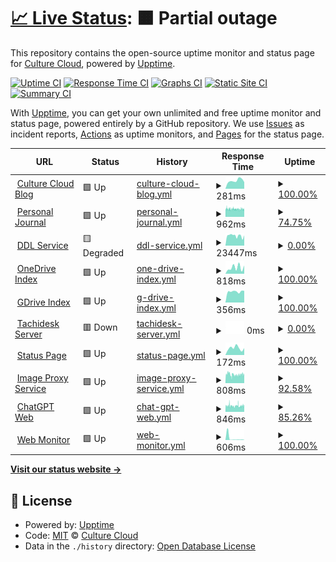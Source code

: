# [📈 Live Status](https://status.culturecloud.eu.org): <!--live status--> **🟧 Partial outage**

This repository contains the open-source uptime monitor and status page for [Culture Cloud](https://culturecloud.eu.org), powered by [Upptime](https://github.com/upptime/upptime).

[![Uptime CI](https://github.com/culturecloud/status/workflows/Uptime%20CI/badge.svg)](https://github.com/culturecloud/status/actions?query=workflow%3A%22Uptime+CI%22)
[![Response Time CI](https://github.com/culturecloud/status/workflows/Response%20Time%20CI/badge.svg)](https://github.com/culturecloud/status/actions?query=workflow%3A%22Response+Time+CI%22)
[![Graphs CI](https://github.com/culturecloud/status/workflows/Graphs%20CI/badge.svg)](https://github.com/culturecloud/status/actions?query=workflow%3A%22Graphs+CI%22)
[![Static Site CI](https://github.com/culturecloud/status/workflows/Static%20Site%20CI/badge.svg)](https://github.com/culturecloud/status/actions?query=workflow%3A%22Static+Site+CI%22)
[![Summary CI](https://github.com/culturecloud/status/workflows/Summary%20CI/badge.svg)](https://github.com/culturecloud/status/actions?query=workflow%3A%22Summary+CI%22)

With [Upptime](https://upptime.js.org), you can get your own unlimited and free uptime monitor and status page, powered entirely by a GitHub repository. We use [Issues](https://github.com/culturecloud/status/issues) as incident reports, [Actions](https://github.com/culturecloud/status/actions) as uptime monitors, and [Pages](https://status.culturecloud.eu.org) for the status page.

<!--start: status pages-->
<!-- This summary is generated by Upptime (https://github.com/upptime/upptime) -->
<!-- Do not edit this manually, your changes will be overwritten -->
<!-- prettier-ignore -->
| URL | Status | History | Response Time | Uptime |
| --- | ------ | ------- | ------------- | ------ |
| <img alt="" src="https://icons.duckduckgo.com/ip3/culturecloud.eu.org.ico" height="13"> [Culture Cloud Blog](https://culturecloud.eu.org) | 🟩 Up | [culture-cloud-blog.yml](https://github.com/culturecloud/status/commits/HEAD/history/culture-cloud-blog.yml) | <details><summary><img alt="Response time graph" src="./graphs/culture-cloud-blog/response-time-week.png" height="20"> 281ms</summary><br><a href="https://status.culturecloud.eu.org/history/culture-cloud-blog"><img alt="Response time 470" src="https://img.shields.io/endpoint?url=https%3A%2F%2Fraw.githubusercontent.com%2Fculturecloud%2Fstatus%2FHEAD%2Fapi%2Fculture-cloud-blog%2Fresponse-time.json"></a><br><a href="https://status.culturecloud.eu.org/history/culture-cloud-blog"><img alt="24-hour response time 243" src="https://img.shields.io/endpoint?url=https%3A%2F%2Fraw.githubusercontent.com%2Fculturecloud%2Fstatus%2FHEAD%2Fapi%2Fculture-cloud-blog%2Fresponse-time-day.json"></a><br><a href="https://status.culturecloud.eu.org/history/culture-cloud-blog"><img alt="7-day response time 281" src="https://img.shields.io/endpoint?url=https%3A%2F%2Fraw.githubusercontent.com%2Fculturecloud%2Fstatus%2FHEAD%2Fapi%2Fculture-cloud-blog%2Fresponse-time-week.json"></a><br><a href="https://status.culturecloud.eu.org/history/culture-cloud-blog"><img alt="30-day response time 271" src="https://img.shields.io/endpoint?url=https%3A%2F%2Fraw.githubusercontent.com%2Fculturecloud%2Fstatus%2FHEAD%2Fapi%2Fculture-cloud-blog%2Fresponse-time-month.json"></a><br><a href="https://status.culturecloud.eu.org/history/culture-cloud-blog"><img alt="1-year response time 470" src="https://img.shields.io/endpoint?url=https%3A%2F%2Fraw.githubusercontent.com%2Fculturecloud%2Fstatus%2FHEAD%2Fapi%2Fculture-cloud-blog%2Fresponse-time-year.json"></a></details> | <details><summary><a href="https://status.culturecloud.eu.org/history/culture-cloud-blog">100.00%</a></summary><a href="https://status.culturecloud.eu.org/history/culture-cloud-blog"><img alt="All-time uptime 90.81%" src="https://img.shields.io/endpoint?url=https%3A%2F%2Fraw.githubusercontent.com%2Fculturecloud%2Fstatus%2FHEAD%2Fapi%2Fculture-cloud-blog%2Fuptime.json"></a><br><a href="https://status.culturecloud.eu.org/history/culture-cloud-blog"><img alt="24-hour uptime 100.00%" src="https://img.shields.io/endpoint?url=https%3A%2F%2Fraw.githubusercontent.com%2Fculturecloud%2Fstatus%2FHEAD%2Fapi%2Fculture-cloud-blog%2Fuptime-day.json"></a><br><a href="https://status.culturecloud.eu.org/history/culture-cloud-blog"><img alt="7-day uptime 100.00%" src="https://img.shields.io/endpoint?url=https%3A%2F%2Fraw.githubusercontent.com%2Fculturecloud%2Fstatus%2FHEAD%2Fapi%2Fculture-cloud-blog%2Fuptime-week.json"></a><br><a href="https://status.culturecloud.eu.org/history/culture-cloud-blog"><img alt="30-day uptime 100.00%" src="https://img.shields.io/endpoint?url=https%3A%2F%2Fraw.githubusercontent.com%2Fculturecloud%2Fstatus%2FHEAD%2Fapi%2Fculture-cloud-blog%2Fuptime-month.json"></a><br><a href="https://status.culturecloud.eu.org/history/culture-cloud-blog"><img alt="1-year uptime 90.81%" src="https://img.shields.io/endpoint?url=https%3A%2F%2Fraw.githubusercontent.com%2Fculturecloud%2Fstatus%2FHEAD%2Fapi%2Fculture-cloud-blog%2Fuptime-year.json"></a></details>
| <img alt="" src="https://icons.duckduckgo.com/ip3/journal.culturecloud.eu.org.ico" height="13"> [Personal Journal](https://journal.culturecloud.eu.org) | 🟩 Up | [personal-journal.yml](https://github.com/culturecloud/status/commits/HEAD/history/personal-journal.yml) | <details><summary><img alt="Response time graph" src="./graphs/personal-journal/response-time-week.png" height="20"> 962ms</summary><br><a href="https://status.culturecloud.eu.org/history/personal-journal"><img alt="Response time 1000" src="https://img.shields.io/endpoint?url=https%3A%2F%2Fraw.githubusercontent.com%2Fculturecloud%2Fstatus%2FHEAD%2Fapi%2Fpersonal-journal%2Fresponse-time.json"></a><br><a href="https://status.culturecloud.eu.org/history/personal-journal"><img alt="24-hour response time 960" src="https://img.shields.io/endpoint?url=https%3A%2F%2Fraw.githubusercontent.com%2Fculturecloud%2Fstatus%2FHEAD%2Fapi%2Fpersonal-journal%2Fresponse-time-day.json"></a><br><a href="https://status.culturecloud.eu.org/history/personal-journal"><img alt="7-day response time 962" src="https://img.shields.io/endpoint?url=https%3A%2F%2Fraw.githubusercontent.com%2Fculturecloud%2Fstatus%2FHEAD%2Fapi%2Fpersonal-journal%2Fresponse-time-week.json"></a><br><a href="https://status.culturecloud.eu.org/history/personal-journal"><img alt="30-day response time 971" src="https://img.shields.io/endpoint?url=https%3A%2F%2Fraw.githubusercontent.com%2Fculturecloud%2Fstatus%2FHEAD%2Fapi%2Fpersonal-journal%2Fresponse-time-month.json"></a><br><a href="https://status.culturecloud.eu.org/history/personal-journal"><img alt="1-year response time 1000" src="https://img.shields.io/endpoint?url=https%3A%2F%2Fraw.githubusercontent.com%2Fculturecloud%2Fstatus%2FHEAD%2Fapi%2Fpersonal-journal%2Fresponse-time-year.json"></a></details> | <details><summary><a href="https://status.culturecloud.eu.org/history/personal-journal">74.75%</a></summary><a href="https://status.culturecloud.eu.org/history/personal-journal"><img alt="All-time uptime 90.90%" src="https://img.shields.io/endpoint?url=https%3A%2F%2Fraw.githubusercontent.com%2Fculturecloud%2Fstatus%2FHEAD%2Fapi%2Fpersonal-journal%2Fuptime.json"></a><br><a href="https://status.culturecloud.eu.org/history/personal-journal"><img alt="24-hour uptime 72.53%" src="https://img.shields.io/endpoint?url=https%3A%2F%2Fraw.githubusercontent.com%2Fculturecloud%2Fstatus%2FHEAD%2Fapi%2Fpersonal-journal%2Fuptime-day.json"></a><br><a href="https://status.culturecloud.eu.org/history/personal-journal"><img alt="7-day uptime 74.75%" src="https://img.shields.io/endpoint?url=https%3A%2F%2Fraw.githubusercontent.com%2Fculturecloud%2Fstatus%2FHEAD%2Fapi%2Fpersonal-journal%2Fuptime-week.json"></a><br><a href="https://status.culturecloud.eu.org/history/personal-journal"><img alt="30-day uptime 64.82%" src="https://img.shields.io/endpoint?url=https%3A%2F%2Fraw.githubusercontent.com%2Fculturecloud%2Fstatus%2FHEAD%2Fapi%2Fpersonal-journal%2Fuptime-month.json"></a><br><a href="https://status.culturecloud.eu.org/history/personal-journal"><img alt="1-year uptime 90.90%" src="https://img.shields.io/endpoint?url=https%3A%2F%2Fraw.githubusercontent.com%2Fculturecloud%2Fstatus%2FHEAD%2Fapi%2Fpersonal-journal%2Fuptime-year.json"></a></details>
| <img alt="" src="https://icons.duckduckgo.com/ip3/dl.culturecloud.eu.org.ico" height="13"> [DDL Service](https://dl.culturecloud.eu.org) | 🟨 Degraded | [ddl-service.yml](https://github.com/culturecloud/status/commits/HEAD/history/ddl-service.yml) | <details><summary><img alt="Response time graph" src="./graphs/ddl-service/response-time-week.png" height="20"> 23447ms</summary><br><a href="https://status.culturecloud.eu.org/history/ddl-service"><img alt="Response time 2458" src="https://img.shields.io/endpoint?url=https%3A%2F%2Fraw.githubusercontent.com%2Fculturecloud%2Fstatus%2FHEAD%2Fapi%2Fddl-service%2Fresponse-time.json"></a><br><a href="https://status.culturecloud.eu.org/history/ddl-service"><img alt="24-hour response time 25529" src="https://img.shields.io/endpoint?url=https%3A%2F%2Fraw.githubusercontent.com%2Fculturecloud%2Fstatus%2FHEAD%2Fapi%2Fddl-service%2Fresponse-time-day.json"></a><br><a href="https://status.culturecloud.eu.org/history/ddl-service"><img alt="7-day response time 23447" src="https://img.shields.io/endpoint?url=https%3A%2F%2Fraw.githubusercontent.com%2Fculturecloud%2Fstatus%2FHEAD%2Fapi%2Fddl-service%2Fresponse-time-week.json"></a><br><a href="https://status.culturecloud.eu.org/history/ddl-service"><img alt="30-day response time 7290" src="https://img.shields.io/endpoint?url=https%3A%2F%2Fraw.githubusercontent.com%2Fculturecloud%2Fstatus%2FHEAD%2Fapi%2Fddl-service%2Fresponse-time-month.json"></a><br><a href="https://status.culturecloud.eu.org/history/ddl-service"><img alt="1-year response time 2458" src="https://img.shields.io/endpoint?url=https%3A%2F%2Fraw.githubusercontent.com%2Fculturecloud%2Fstatus%2FHEAD%2Fapi%2Fddl-service%2Fresponse-time-year.json"></a></details> | <details><summary><a href="https://status.culturecloud.eu.org/history/ddl-service">0.00%</a></summary><a href="https://status.culturecloud.eu.org/history/ddl-service"><img alt="All-time uptime 90.83%" src="https://img.shields.io/endpoint?url=https%3A%2F%2Fraw.githubusercontent.com%2Fculturecloud%2Fstatus%2FHEAD%2Fapi%2Fddl-service%2Fuptime.json"></a><br><a href="https://status.culturecloud.eu.org/history/ddl-service"><img alt="24-hour uptime 0.00%" src="https://img.shields.io/endpoint?url=https%3A%2F%2Fraw.githubusercontent.com%2Fculturecloud%2Fstatus%2FHEAD%2Fapi%2Fddl-service%2Fuptime-day.json"></a><br><a href="https://status.culturecloud.eu.org/history/ddl-service"><img alt="7-day uptime 0.00%" src="https://img.shields.io/endpoint?url=https%3A%2F%2Fraw.githubusercontent.com%2Fculturecloud%2Fstatus%2FHEAD%2Fapi%2Fddl-service%2Fuptime-week.json"></a><br><a href="https://status.culturecloud.eu.org/history/ddl-service"><img alt="30-day uptime 53.31%" src="https://img.shields.io/endpoint?url=https%3A%2F%2Fraw.githubusercontent.com%2Fculturecloud%2Fstatus%2FHEAD%2Fapi%2Fddl-service%2Fuptime-month.json"></a><br><a href="https://status.culturecloud.eu.org/history/ddl-service"><img alt="1-year uptime 90.83%" src="https://img.shields.io/endpoint?url=https%3A%2F%2Fraw.githubusercontent.com%2Fculturecloud%2Fstatus%2FHEAD%2Fapi%2Fddl-service%2Fuptime-year.json"></a></details>
| <img alt="" src="https://icons.duckduckgo.com/ip3/onedrive.culturecloud.eu.org.ico" height="13"> [OneDrive Index](https://onedrive.culturecloud.eu.org) | 🟩 Up | [one-drive-index.yml](https://github.com/culturecloud/status/commits/HEAD/history/one-drive-index.yml) | <details><summary><img alt="Response time graph" src="./graphs/one-drive-index/response-time-week.png" height="20"> 818ms</summary><br><a href="https://status.culturecloud.eu.org/history/one-drive-index"><img alt="Response time 1112" src="https://img.shields.io/endpoint?url=https%3A%2F%2Fraw.githubusercontent.com%2Fculturecloud%2Fstatus%2FHEAD%2Fapi%2Fone-drive-index%2Fresponse-time.json"></a><br><a href="https://status.culturecloud.eu.org/history/one-drive-index"><img alt="24-hour response time 851" src="https://img.shields.io/endpoint?url=https%3A%2F%2Fraw.githubusercontent.com%2Fculturecloud%2Fstatus%2FHEAD%2Fapi%2Fone-drive-index%2Fresponse-time-day.json"></a><br><a href="https://status.culturecloud.eu.org/history/one-drive-index"><img alt="7-day response time 818" src="https://img.shields.io/endpoint?url=https%3A%2F%2Fraw.githubusercontent.com%2Fculturecloud%2Fstatus%2FHEAD%2Fapi%2Fone-drive-index%2Fresponse-time-week.json"></a><br><a href="https://status.culturecloud.eu.org/history/one-drive-index"><img alt="30-day response time 1157" src="https://img.shields.io/endpoint?url=https%3A%2F%2Fraw.githubusercontent.com%2Fculturecloud%2Fstatus%2FHEAD%2Fapi%2Fone-drive-index%2Fresponse-time-month.json"></a><br><a href="https://status.culturecloud.eu.org/history/one-drive-index"><img alt="1-year response time 1112" src="https://img.shields.io/endpoint?url=https%3A%2F%2Fraw.githubusercontent.com%2Fculturecloud%2Fstatus%2FHEAD%2Fapi%2Fone-drive-index%2Fresponse-time-year.json"></a></details> | <details><summary><a href="https://status.culturecloud.eu.org/history/one-drive-index">100.00%</a></summary><a href="https://status.culturecloud.eu.org/history/one-drive-index"><img alt="All-time uptime 99.98%" src="https://img.shields.io/endpoint?url=https%3A%2F%2Fraw.githubusercontent.com%2Fculturecloud%2Fstatus%2FHEAD%2Fapi%2Fone-drive-index%2Fuptime.json"></a><br><a href="https://status.culturecloud.eu.org/history/one-drive-index"><img alt="24-hour uptime 100.00%" src="https://img.shields.io/endpoint?url=https%3A%2F%2Fraw.githubusercontent.com%2Fculturecloud%2Fstatus%2FHEAD%2Fapi%2Fone-drive-index%2Fuptime-day.json"></a><br><a href="https://status.culturecloud.eu.org/history/one-drive-index"><img alt="7-day uptime 100.00%" src="https://img.shields.io/endpoint?url=https%3A%2F%2Fraw.githubusercontent.com%2Fculturecloud%2Fstatus%2FHEAD%2Fapi%2Fone-drive-index%2Fuptime-week.json"></a><br><a href="https://status.culturecloud.eu.org/history/one-drive-index"><img alt="30-day uptime 100.00%" src="https://img.shields.io/endpoint?url=https%3A%2F%2Fraw.githubusercontent.com%2Fculturecloud%2Fstatus%2FHEAD%2Fapi%2Fone-drive-index%2Fuptime-month.json"></a><br><a href="https://status.culturecloud.eu.org/history/one-drive-index"><img alt="1-year uptime 99.98%" src="https://img.shields.io/endpoint?url=https%3A%2F%2Fraw.githubusercontent.com%2Fculturecloud%2Fstatus%2FHEAD%2Fapi%2Fone-drive-index%2Fuptime-year.json"></a></details>
| <img alt="" src="https://icons.duckduckgo.com/ip3/gdrive.culturecloud.eu.org.ico" height="13"> [GDrive Index](https://gdrive.culturecloud.eu.org) | 🟩 Up | [g-drive-index.yml](https://github.com/culturecloud/status/commits/HEAD/history/g-drive-index.yml) | <details><summary><img alt="Response time graph" src="./graphs/g-drive-index/response-time-week.png" height="20"> 356ms</summary><br><a href="https://status.culturecloud.eu.org/history/g-drive-index"><img alt="Response time 369" src="https://img.shields.io/endpoint?url=https%3A%2F%2Fraw.githubusercontent.com%2Fculturecloud%2Fstatus%2FHEAD%2Fapi%2Fg-drive-index%2Fresponse-time.json"></a><br><a href="https://status.culturecloud.eu.org/history/g-drive-index"><img alt="24-hour response time 386" src="https://img.shields.io/endpoint?url=https%3A%2F%2Fraw.githubusercontent.com%2Fculturecloud%2Fstatus%2FHEAD%2Fapi%2Fg-drive-index%2Fresponse-time-day.json"></a><br><a href="https://status.culturecloud.eu.org/history/g-drive-index"><img alt="7-day response time 356" src="https://img.shields.io/endpoint?url=https%3A%2F%2Fraw.githubusercontent.com%2Fculturecloud%2Fstatus%2FHEAD%2Fapi%2Fg-drive-index%2Fresponse-time-week.json"></a><br><a href="https://status.culturecloud.eu.org/history/g-drive-index"><img alt="30-day response time 354" src="https://img.shields.io/endpoint?url=https%3A%2F%2Fraw.githubusercontent.com%2Fculturecloud%2Fstatus%2FHEAD%2Fapi%2Fg-drive-index%2Fresponse-time-month.json"></a><br><a href="https://status.culturecloud.eu.org/history/g-drive-index"><img alt="1-year response time 369" src="https://img.shields.io/endpoint?url=https%3A%2F%2Fraw.githubusercontent.com%2Fculturecloud%2Fstatus%2FHEAD%2Fapi%2Fg-drive-index%2Fresponse-time-year.json"></a></details> | <details><summary><a href="https://status.culturecloud.eu.org/history/g-drive-index">100.00%</a></summary><a href="https://status.culturecloud.eu.org/history/g-drive-index"><img alt="All-time uptime 99.98%" src="https://img.shields.io/endpoint?url=https%3A%2F%2Fraw.githubusercontent.com%2Fculturecloud%2Fstatus%2FHEAD%2Fapi%2Fg-drive-index%2Fuptime.json"></a><br><a href="https://status.culturecloud.eu.org/history/g-drive-index"><img alt="24-hour uptime 100.00%" src="https://img.shields.io/endpoint?url=https%3A%2F%2Fraw.githubusercontent.com%2Fculturecloud%2Fstatus%2FHEAD%2Fapi%2Fg-drive-index%2Fuptime-day.json"></a><br><a href="https://status.culturecloud.eu.org/history/g-drive-index"><img alt="7-day uptime 100.00%" src="https://img.shields.io/endpoint?url=https%3A%2F%2Fraw.githubusercontent.com%2Fculturecloud%2Fstatus%2FHEAD%2Fapi%2Fg-drive-index%2Fuptime-week.json"></a><br><a href="https://status.culturecloud.eu.org/history/g-drive-index"><img alt="30-day uptime 100.00%" src="https://img.shields.io/endpoint?url=https%3A%2F%2Fraw.githubusercontent.com%2Fculturecloud%2Fstatus%2FHEAD%2Fapi%2Fg-drive-index%2Fuptime-month.json"></a><br><a href="https://status.culturecloud.eu.org/history/g-drive-index"><img alt="1-year uptime 99.98%" src="https://img.shields.io/endpoint?url=https%3A%2F%2Fraw.githubusercontent.com%2Fculturecloud%2Fstatus%2FHEAD%2Fapi%2Fg-drive-index%2Fuptime-year.json"></a></details>
| <img alt="" src="https://icons.duckduckgo.com/ip3/tachidesk.culturecloud.eu.org.ico" height="13"> [Tachidesk Server](https://tachidesk.culturecloud.eu.org) | 🟥 Down | [tachidesk-server.yml](https://github.com/culturecloud/status/commits/HEAD/history/tachidesk-server.yml) | <details><summary><img alt="Response time graph" src="./graphs/tachidesk-server/response-time-week.png" height="20"> 0ms</summary><br><a href="https://status.culturecloud.eu.org/history/tachidesk-server"><img alt="Response time 1814" src="https://img.shields.io/endpoint?url=https%3A%2F%2Fraw.githubusercontent.com%2Fculturecloud%2Fstatus%2FHEAD%2Fapi%2Ftachidesk-server%2Fresponse-time.json"></a><br><a href="https://status.culturecloud.eu.org/history/tachidesk-server"><img alt="24-hour response time 0" src="https://img.shields.io/endpoint?url=https%3A%2F%2Fraw.githubusercontent.com%2Fculturecloud%2Fstatus%2FHEAD%2Fapi%2Ftachidesk-server%2Fresponse-time-day.json"></a><br><a href="https://status.culturecloud.eu.org/history/tachidesk-server"><img alt="7-day response time 0" src="https://img.shields.io/endpoint?url=https%3A%2F%2Fraw.githubusercontent.com%2Fculturecloud%2Fstatus%2FHEAD%2Fapi%2Ftachidesk-server%2Fresponse-time-week.json"></a><br><a href="https://status.culturecloud.eu.org/history/tachidesk-server"><img alt="30-day response time 0" src="https://img.shields.io/endpoint?url=https%3A%2F%2Fraw.githubusercontent.com%2Fculturecloud%2Fstatus%2FHEAD%2Fapi%2Ftachidesk-server%2Fresponse-time-month.json"></a><br><a href="https://status.culturecloud.eu.org/history/tachidesk-server"><img alt="1-year response time 1814" src="https://img.shields.io/endpoint?url=https%3A%2F%2Fraw.githubusercontent.com%2Fculturecloud%2Fstatus%2FHEAD%2Fapi%2Ftachidesk-server%2Fresponse-time-year.json"></a></details> | <details><summary><a href="https://status.culturecloud.eu.org/history/tachidesk-server">0.00%</a></summary><a href="https://status.culturecloud.eu.org/history/tachidesk-server"><img alt="All-time uptime 6.38%" src="https://img.shields.io/endpoint?url=https%3A%2F%2Fraw.githubusercontent.com%2Fculturecloud%2Fstatus%2FHEAD%2Fapi%2Ftachidesk-server%2Fuptime.json"></a><br><a href="https://status.culturecloud.eu.org/history/tachidesk-server"><img alt="24-hour uptime 0.00%" src="https://img.shields.io/endpoint?url=https%3A%2F%2Fraw.githubusercontent.com%2Fculturecloud%2Fstatus%2FHEAD%2Fapi%2Ftachidesk-server%2Fuptime-day.json"></a><br><a href="https://status.culturecloud.eu.org/history/tachidesk-server"><img alt="7-day uptime 0.00%" src="https://img.shields.io/endpoint?url=https%3A%2F%2Fraw.githubusercontent.com%2Fculturecloud%2Fstatus%2FHEAD%2Fapi%2Ftachidesk-server%2Fuptime-week.json"></a><br><a href="https://status.culturecloud.eu.org/history/tachidesk-server"><img alt="30-day uptime 0.00%" src="https://img.shields.io/endpoint?url=https%3A%2F%2Fraw.githubusercontent.com%2Fculturecloud%2Fstatus%2FHEAD%2Fapi%2Ftachidesk-server%2Fuptime-month.json"></a><br><a href="https://status.culturecloud.eu.org/history/tachidesk-server"><img alt="1-year uptime 6.38%" src="https://img.shields.io/endpoint?url=https%3A%2F%2Fraw.githubusercontent.com%2Fculturecloud%2Fstatus%2FHEAD%2Fapi%2Ftachidesk-server%2Fuptime-year.json"></a></details>
| <img alt="" src="https://icons.duckduckgo.com/ip3/status.culturecloud.eu.org.ico" height="13"> [Status Page](https://status.culturecloud.eu.org) | 🟩 Up | [status-page.yml](https://github.com/culturecloud/status/commits/HEAD/history/status-page.yml) | <details><summary><img alt="Response time graph" src="./graphs/status-page/response-time-week.png" height="20"> 172ms</summary><br><a href="https://status.culturecloud.eu.org/history/status-page"><img alt="Response time 182" src="https://img.shields.io/endpoint?url=https%3A%2F%2Fraw.githubusercontent.com%2Fculturecloud%2Fstatus%2FHEAD%2Fapi%2Fstatus-page%2Fresponse-time.json"></a><br><a href="https://status.culturecloud.eu.org/history/status-page"><img alt="24-hour response time 203" src="https://img.shields.io/endpoint?url=https%3A%2F%2Fraw.githubusercontent.com%2Fculturecloud%2Fstatus%2FHEAD%2Fapi%2Fstatus-page%2Fresponse-time-day.json"></a><br><a href="https://status.culturecloud.eu.org/history/status-page"><img alt="7-day response time 172" src="https://img.shields.io/endpoint?url=https%3A%2F%2Fraw.githubusercontent.com%2Fculturecloud%2Fstatus%2FHEAD%2Fapi%2Fstatus-page%2Fresponse-time-week.json"></a><br><a href="https://status.culturecloud.eu.org/history/status-page"><img alt="30-day response time 180" src="https://img.shields.io/endpoint?url=https%3A%2F%2Fraw.githubusercontent.com%2Fculturecloud%2Fstatus%2FHEAD%2Fapi%2Fstatus-page%2Fresponse-time-month.json"></a><br><a href="https://status.culturecloud.eu.org/history/status-page"><img alt="1-year response time 182" src="https://img.shields.io/endpoint?url=https%3A%2F%2Fraw.githubusercontent.com%2Fculturecloud%2Fstatus%2FHEAD%2Fapi%2Fstatus-page%2Fresponse-time-year.json"></a></details> | <details><summary><a href="https://status.culturecloud.eu.org/history/status-page">100.00%</a></summary><a href="https://status.culturecloud.eu.org/history/status-page"><img alt="All-time uptime 99.98%" src="https://img.shields.io/endpoint?url=https%3A%2F%2Fraw.githubusercontent.com%2Fculturecloud%2Fstatus%2FHEAD%2Fapi%2Fstatus-page%2Fuptime.json"></a><br><a href="https://status.culturecloud.eu.org/history/status-page"><img alt="24-hour uptime 100.00%" src="https://img.shields.io/endpoint?url=https%3A%2F%2Fraw.githubusercontent.com%2Fculturecloud%2Fstatus%2FHEAD%2Fapi%2Fstatus-page%2Fuptime-day.json"></a><br><a href="https://status.culturecloud.eu.org/history/status-page"><img alt="7-day uptime 100.00%" src="https://img.shields.io/endpoint?url=https%3A%2F%2Fraw.githubusercontent.com%2Fculturecloud%2Fstatus%2FHEAD%2Fapi%2Fstatus-page%2Fuptime-week.json"></a><br><a href="https://status.culturecloud.eu.org/history/status-page"><img alt="30-day uptime 100.00%" src="https://img.shields.io/endpoint?url=https%3A%2F%2Fraw.githubusercontent.com%2Fculturecloud%2Fstatus%2FHEAD%2Fapi%2Fstatus-page%2Fuptime-month.json"></a><br><a href="https://status.culturecloud.eu.org/history/status-page"><img alt="1-year uptime 99.98%" src="https://img.shields.io/endpoint?url=https%3A%2F%2Fraw.githubusercontent.com%2Fculturecloud%2Fstatus%2FHEAD%2Fapi%2Fstatus-page%2Fuptime-year.json"></a></details>
| <img alt="" src="https://icons.duckduckgo.com/ip3/images.culturecloud.eu.org.ico" height="13"> [Image Proxy Service](https://images.culturecloud.eu.org) | 🟩 Up | [image-proxy-service.yml](https://github.com/culturecloud/status/commits/HEAD/history/image-proxy-service.yml) | <details><summary><img alt="Response time graph" src="./graphs/image-proxy-service/response-time-week.png" height="20"> 808ms</summary><br><a href="https://status.culturecloud.eu.org/history/image-proxy-service"><img alt="Response time 873" src="https://img.shields.io/endpoint?url=https%3A%2F%2Fraw.githubusercontent.com%2Fculturecloud%2Fstatus%2FHEAD%2Fapi%2Fimage-proxy-service%2Fresponse-time.json"></a><br><a href="https://status.culturecloud.eu.org/history/image-proxy-service"><img alt="24-hour response time 791" src="https://img.shields.io/endpoint?url=https%3A%2F%2Fraw.githubusercontent.com%2Fculturecloud%2Fstatus%2FHEAD%2Fapi%2Fimage-proxy-service%2Fresponse-time-day.json"></a><br><a href="https://status.culturecloud.eu.org/history/image-proxy-service"><img alt="7-day response time 808" src="https://img.shields.io/endpoint?url=https%3A%2F%2Fraw.githubusercontent.com%2Fculturecloud%2Fstatus%2FHEAD%2Fapi%2Fimage-proxy-service%2Fresponse-time-week.json"></a><br><a href="https://status.culturecloud.eu.org/history/image-proxy-service"><img alt="30-day response time 865" src="https://img.shields.io/endpoint?url=https%3A%2F%2Fraw.githubusercontent.com%2Fculturecloud%2Fstatus%2FHEAD%2Fapi%2Fimage-proxy-service%2Fresponse-time-month.json"></a><br><a href="https://status.culturecloud.eu.org/history/image-proxy-service"><img alt="1-year response time 873" src="https://img.shields.io/endpoint?url=https%3A%2F%2Fraw.githubusercontent.com%2Fculturecloud%2Fstatus%2FHEAD%2Fapi%2Fimage-proxy-service%2Fresponse-time-year.json"></a></details> | <details><summary><a href="https://status.culturecloud.eu.org/history/image-proxy-service">92.58%</a></summary><a href="https://status.culturecloud.eu.org/history/image-proxy-service"><img alt="All-time uptime 94.85%" src="https://img.shields.io/endpoint?url=https%3A%2F%2Fraw.githubusercontent.com%2Fculturecloud%2Fstatus%2FHEAD%2Fapi%2Fimage-proxy-service%2Fuptime.json"></a><br><a href="https://status.culturecloud.eu.org/history/image-proxy-service"><img alt="24-hour uptime 95.64%" src="https://img.shields.io/endpoint?url=https%3A%2F%2Fraw.githubusercontent.com%2Fculturecloud%2Fstatus%2FHEAD%2Fapi%2Fimage-proxy-service%2Fuptime-day.json"></a><br><a href="https://status.culturecloud.eu.org/history/image-proxy-service"><img alt="7-day uptime 92.58%" src="https://img.shields.io/endpoint?url=https%3A%2F%2Fraw.githubusercontent.com%2Fculturecloud%2Fstatus%2FHEAD%2Fapi%2Fimage-proxy-service%2Fuptime-week.json"></a><br><a href="https://status.culturecloud.eu.org/history/image-proxy-service"><img alt="30-day uptime 89.10%" src="https://img.shields.io/endpoint?url=https%3A%2F%2Fraw.githubusercontent.com%2Fculturecloud%2Fstatus%2FHEAD%2Fapi%2Fimage-proxy-service%2Fuptime-month.json"></a><br><a href="https://status.culturecloud.eu.org/history/image-proxy-service"><img alt="1-year uptime 94.85%" src="https://img.shields.io/endpoint?url=https%3A%2F%2Fraw.githubusercontent.com%2Fculturecloud%2Fstatus%2FHEAD%2Fapi%2Fimage-proxy-service%2Fuptime-year.json"></a></details>
| <img alt="" src="https://icons.duckduckgo.com/ip3/chatgpt.culturecloud.eu.org.ico" height="13"> [ChatGPT Web](https://chatgpt.culturecloud.eu.org) | 🟩 Up | [chat-gpt-web.yml](https://github.com/culturecloud/status/commits/HEAD/history/chat-gpt-web.yml) | <details><summary><img alt="Response time graph" src="./graphs/chat-gpt-web/response-time-week.png" height="20"> 846ms</summary><br><a href="https://status.culturecloud.eu.org/history/chat-gpt-web"><img alt="Response time 856" src="https://img.shields.io/endpoint?url=https%3A%2F%2Fraw.githubusercontent.com%2Fculturecloud%2Fstatus%2FHEAD%2Fapi%2Fchat-gpt-web%2Fresponse-time.json"></a><br><a href="https://status.culturecloud.eu.org/history/chat-gpt-web"><img alt="24-hour response time 875" src="https://img.shields.io/endpoint?url=https%3A%2F%2Fraw.githubusercontent.com%2Fculturecloud%2Fstatus%2FHEAD%2Fapi%2Fchat-gpt-web%2Fresponse-time-day.json"></a><br><a href="https://status.culturecloud.eu.org/history/chat-gpt-web"><img alt="7-day response time 846" src="https://img.shields.io/endpoint?url=https%3A%2F%2Fraw.githubusercontent.com%2Fculturecloud%2Fstatus%2FHEAD%2Fapi%2Fchat-gpt-web%2Fresponse-time-week.json"></a><br><a href="https://status.culturecloud.eu.org/history/chat-gpt-web"><img alt="30-day response time 853" src="https://img.shields.io/endpoint?url=https%3A%2F%2Fraw.githubusercontent.com%2Fculturecloud%2Fstatus%2FHEAD%2Fapi%2Fchat-gpt-web%2Fresponse-time-month.json"></a><br><a href="https://status.culturecloud.eu.org/history/chat-gpt-web"><img alt="1-year response time 856" src="https://img.shields.io/endpoint?url=https%3A%2F%2Fraw.githubusercontent.com%2Fculturecloud%2Fstatus%2FHEAD%2Fapi%2Fchat-gpt-web%2Fresponse-time-year.json"></a></details> | <details><summary><a href="https://status.culturecloud.eu.org/history/chat-gpt-web">85.26%</a></summary><a href="https://status.culturecloud.eu.org/history/chat-gpt-web"><img alt="All-time uptime 85.48%" src="https://img.shields.io/endpoint?url=https%3A%2F%2Fraw.githubusercontent.com%2Fculturecloud%2Fstatus%2FHEAD%2Fapi%2Fchat-gpt-web%2Fuptime.json"></a><br><a href="https://status.culturecloud.eu.org/history/chat-gpt-web"><img alt="24-hour uptime 91.05%" src="https://img.shields.io/endpoint?url=https%3A%2F%2Fraw.githubusercontent.com%2Fculturecloud%2Fstatus%2FHEAD%2Fapi%2Fchat-gpt-web%2Fuptime-day.json"></a><br><a href="https://status.culturecloud.eu.org/history/chat-gpt-web"><img alt="7-day uptime 85.26%" src="https://img.shields.io/endpoint?url=https%3A%2F%2Fraw.githubusercontent.com%2Fculturecloud%2Fstatus%2FHEAD%2Fapi%2Fchat-gpt-web%2Fuptime-week.json"></a><br><a href="https://status.culturecloud.eu.org/history/chat-gpt-web"><img alt="30-day uptime 69.07%" src="https://img.shields.io/endpoint?url=https%3A%2F%2Fraw.githubusercontent.com%2Fculturecloud%2Fstatus%2FHEAD%2Fapi%2Fchat-gpt-web%2Fuptime-month.json"></a><br><a href="https://status.culturecloud.eu.org/history/chat-gpt-web"><img alt="1-year uptime 85.48%" src="https://img.shields.io/endpoint?url=https%3A%2F%2Fraw.githubusercontent.com%2Fculturecloud%2Fstatus%2FHEAD%2Fapi%2Fchat-gpt-web%2Fuptime-year.json"></a></details>
| <img alt="" src="https://icons.duckduckgo.com/ip3/monitor.culturecloud.eu.org.ico" height="13"> [Web Monitor](https://monitor.culturecloud.eu.org) | 🟩 Up | [web-monitor.yml](https://github.com/culturecloud/status/commits/HEAD/history/web-monitor.yml) | <details><summary><img alt="Response time graph" src="./graphs/web-monitor/response-time-week.png" height="20"> 606ms</summary><br><a href="https://status.culturecloud.eu.org/history/web-monitor"><img alt="Response time 1637" src="https://img.shields.io/endpoint?url=https%3A%2F%2Fraw.githubusercontent.com%2Fculturecloud%2Fstatus%2FHEAD%2Fapi%2Fweb-monitor%2Fresponse-time.json"></a><br><a href="https://status.culturecloud.eu.org/history/web-monitor"><img alt="24-hour response time 384" src="https://img.shields.io/endpoint?url=https%3A%2F%2Fraw.githubusercontent.com%2Fculturecloud%2Fstatus%2FHEAD%2Fapi%2Fweb-monitor%2Fresponse-time-day.json"></a><br><a href="https://status.culturecloud.eu.org/history/web-monitor"><img alt="7-day response time 606" src="https://img.shields.io/endpoint?url=https%3A%2F%2Fraw.githubusercontent.com%2Fculturecloud%2Fstatus%2FHEAD%2Fapi%2Fweb-monitor%2Fresponse-time-week.json"></a><br><a href="https://status.culturecloud.eu.org/history/web-monitor"><img alt="30-day response time 1331" src="https://img.shields.io/endpoint?url=https%3A%2F%2Fraw.githubusercontent.com%2Fculturecloud%2Fstatus%2FHEAD%2Fapi%2Fweb-monitor%2Fresponse-time-month.json"></a><br><a href="https://status.culturecloud.eu.org/history/web-monitor"><img alt="1-year response time 1637" src="https://img.shields.io/endpoint?url=https%3A%2F%2Fraw.githubusercontent.com%2Fculturecloud%2Fstatus%2FHEAD%2Fapi%2Fweb-monitor%2Fresponse-time-year.json"></a></details> | <details><summary><a href="https://status.culturecloud.eu.org/history/web-monitor">100.00%</a></summary><a href="https://status.culturecloud.eu.org/history/web-monitor"><img alt="All-time uptime 98.68%" src="https://img.shields.io/endpoint?url=https%3A%2F%2Fraw.githubusercontent.com%2Fculturecloud%2Fstatus%2FHEAD%2Fapi%2Fweb-monitor%2Fuptime.json"></a><br><a href="https://status.culturecloud.eu.org/history/web-monitor"><img alt="24-hour uptime 100.00%" src="https://img.shields.io/endpoint?url=https%3A%2F%2Fraw.githubusercontent.com%2Fculturecloud%2Fstatus%2FHEAD%2Fapi%2Fweb-monitor%2Fuptime-day.json"></a><br><a href="https://status.culturecloud.eu.org/history/web-monitor"><img alt="7-day uptime 100.00%" src="https://img.shields.io/endpoint?url=https%3A%2F%2Fraw.githubusercontent.com%2Fculturecloud%2Fstatus%2FHEAD%2Fapi%2Fweb-monitor%2Fuptime-week.json"></a><br><a href="https://status.culturecloud.eu.org/history/web-monitor"><img alt="30-day uptime 99.51%" src="https://img.shields.io/endpoint?url=https%3A%2F%2Fraw.githubusercontent.com%2Fculturecloud%2Fstatus%2FHEAD%2Fapi%2Fweb-monitor%2Fuptime-month.json"></a><br><a href="https://status.culturecloud.eu.org/history/web-monitor"><img alt="1-year uptime 98.68%" src="https://img.shields.io/endpoint?url=https%3A%2F%2Fraw.githubusercontent.com%2Fculturecloud%2Fstatus%2FHEAD%2Fapi%2Fweb-monitor%2Fuptime-year.json"></a></details>

<!--end: status pages-->

[**Visit our status website →**](https://status.culturecloud.eu.org)

## 📄 License

- Powered by: [Upptime](https://github.com/upptime/upptime)
- Code: [MIT](./LICENSE) © [Culture Cloud](https://culturecloud.eu.org)
- Data in the `./history` directory: [Open Database License](https://opendatacommons.org/licenses/odbl/1-0/)
